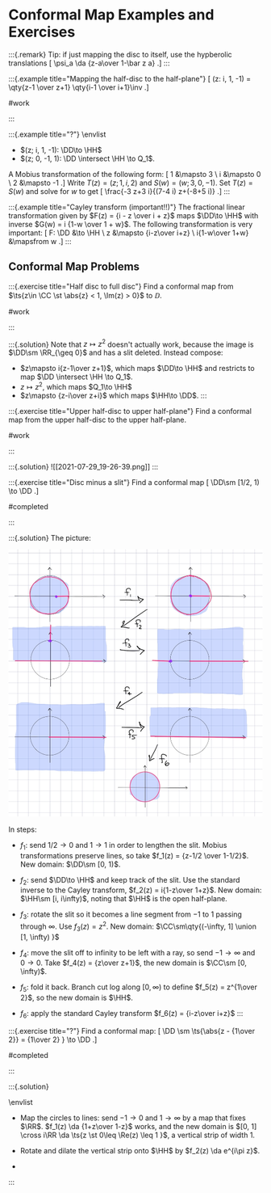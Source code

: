 # Conformal Map Examples and Exercises 


:::{.remark}
Tip: if just mapping the disc to itself, use the hypberolic translations
\[
\psi_a \da {z-a\over 1-\bar z a}
.\]
:::

:::{.example title="Mapping the half-disc to the half-plane"}
\[
(z: i, 1, -1) = \qty{z-1 \over z+1} \qty{i-1 \over i+1}\inv
.\]

#work

:::

:::{.example title="?"}
\envlist

- $(z; i, 1, -1): \DD\to \HH$
- $(z; 0, -1, 1): \DD \intersect \HH \to Q_1$.

A Mobius transformation of the following form:
\[
1 &\mapsto 3 \\
i &\mapsto 0 \\
2 &\mapsto -1
.\]
Write $T(z) = (z; 1, i, 2)$ and $S(w) = (w; 3, 0, -1)$.
Set $T(z) = S(w)$ and solve for $w$ to get
\[
\frac{-3 z+3 i}{(7-4 i) z+(-8+5 i)}
.\]
:::

:::{.example title="Cayley transform (important!!)"}
The fractional linear transformation given by $F(z) = {i - z \over i + z}$ maps $\DD\to \HH$ with inverse $G(w) = i {1-w \over 1 + w}$.
The following transformation is very important:
\[
F: \DD &\to \HH \\
z &\mapsto {i-z\over i+z} \\
i{1-w\over 1+w} &\mapsfrom w
.\]
:::


## Conformal Map Problems


:::{.exercise title="Half disc to full disc"}
Find a conformal map from $\ts{z\in \CC \st \abs{z} < 1, \Im(z) > 0}$ to $\DD$.

#work

:::

:::{.solution}
Note that $z\mapsto z^2$ doesn't actually work, because the image is $\DD\sm \RR_{\geq 0}$ and has a slit deleted.
Instead compose:

- $z\mapsto i{z-1\over z+1}$, which maps $\DD\to \HH$ and restricts to map $\DD \intersect \HH \to Q_1$.
- $z\mapsto z^2$, which maps $Q_1\to \HH$
- $z\mapsto {z-i\over z+i}$ which maps $\HH\to \DD$.
:::

:::{.exercise title="Upper half-disc to upper half-plane"}
Find a conformal map from the upper half-disc to the upper half-plane.

#work

:::

:::{.solution}
![[2021-07-29_19-26-39.png]]
:::

:::{.exercise title="Disc minus a slit"}
Find a conformal map
\[
\DD\sm [1/2, 1) \to \DD
.\]

#completed

:::

:::{.solution}
The picture:

![](figures/2021-11-28_16-51-43.png)


In steps:

- $f_1$: send $1/2\to 0$ and $1\to 1$ in order to lengthen the slit.
  Mobius transformations preserve lines, so take $f_1(z) = {z-1/2 \over 1-1/2}$.
  New domain: $\DD\sm [0, 1)$.

- $f_2$: send $\DD\to \HH$ and keep track of the slit.
  Use the standard inverse to the Cayley transform, $f_2(z) = i{1-z\over 1+z}$.
  New domain: $\HH\sm [i, i\infty)$, noting that $\HH$ is the open half-plane.

- $f_3$: rotate the slit so it becomes a line segment from $-1$ to $1$ passing through $\infty$.
  Use $f_3(z) = z^2$.
  New domain: $\CC\sm\qty{(-\infty, 1] \union [1, \infty) }$

- $f_4$: move the slit off to infinity to be left with a ray, so send $-1\to \infty$ and $0\to 0$.
  Take $f_4(z) = {z\over z+1}$, the new domain is $\CC\sm [0, \infty)$.

- $f_5$: fold it back. Branch cut log along $[0, \infty)$ to define $f_5(z) = z^{1\over 2}$, so the new domain is $\HH$.

- $f_6$: apply the standard Cayley transform $f_6(z) = {i-z\over i+z}$
:::


:::{.exercise title="?"}
Find a conformal map:
\[
\DD \sm \ts{\abs{z - {1\over 2}} = {1\over 2} } \to \DD
.\]

#completed

:::


:::{.solution}

\envlist

- Map the circles to lines: send $-1\to 0$ and $1\to \infty$ by a map that fixes $\RR$.
  $f_1(z) \da {1+z\over 1-z}$ works, and the new domain is $[0, 1] \cross i\RR \da \ts{z \st 0\leq \Re(z) \leq 1 }$, a vertical strip of width 1.

- Rotate and dilate the vertical strip onto $\HH$ by $f_2(z) \da e^{i\pi z}$.

- 

:::


